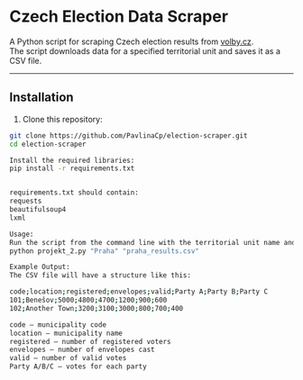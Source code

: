 # Czech Election Data Scraper

A Python script for scraping Czech election results from [volby.cz](https://www.volby.cz/).  
The script downloads data for a specified territorial unit and saves it as a CSV file.

---

## Installation

1. Clone this repository:

```bash
git clone https://github.com/PavlinaCp/election-scraper.git
cd election-scraper

Install the required libraries:
pip install -r requirements.txt


requirements.txt should contain:
requests
beautifulsoup4
lxml

Usage:
Run the script from the command line with the territorial unit name and output CSV file
python projekt_2.py "Praha" "praha_results.csv"

Example Output:
The CSV file will have a structure like this:

code;location;registered;envelopes;valid;Party A;Party B;Party C
101;Benešov;5000;4800;4700;1200;900;600
102;Another Town;3200;3100;3000;800;700;400

code – municipality code
location – municipality name
registered – number of registered voters
envelopes – number of envelopes cast
valid – number of valid votes
Party A/B/C – votes for each party
